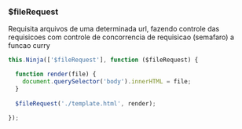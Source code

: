 ### $fileRequest

Requisita arquivos de uma determinada url, fazendo controle das requisicoes com controle de concorrencia de requisicao (semafaro) a funcao curry

```javascript
this.Ninja(['$fileRequest'], function ($fileRequest) {

  function render(file) {
    document.querySelector('body').innerHTML = file;
  }
  
  $fileRequest('./template.html', render);
  
});
```

